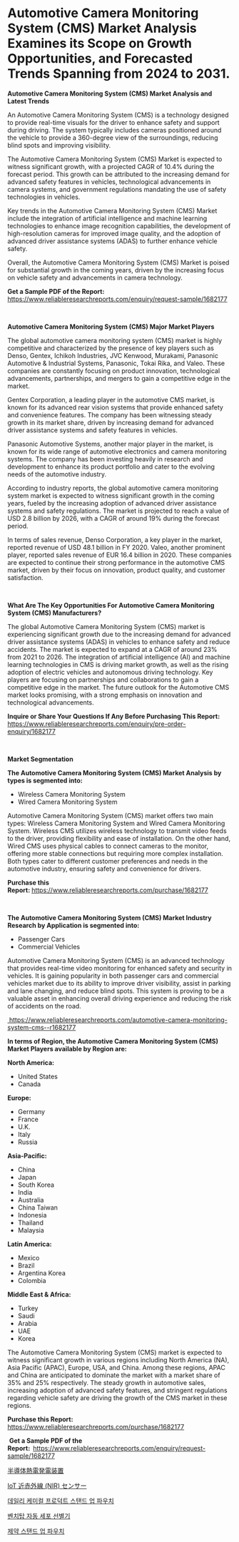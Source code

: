 <p><h1>Automotive Camera Monitoring System (CMS) Market Analysis Examines its Scope on Growth Opportunities, and Forecasted Trends Spanning from 2024 to 2031.</h1></p><p><strong>Automotive Camera Monitoring System (CMS) Market Analysis and Latest Trends</strong></p>
<p><p>An Automotive Camera Monitoring System (CMS) is a technology designed to provide real-time visuals for the driver to enhance safety and support during driving. The system typically includes cameras positioned around the vehicle to provide a 360-degree view of the surroundings, reducing blind spots and improving visibility.</p><p>The Automotive Camera Monitoring System (CMS) Market is expected to witness significant growth, with a projected CAGR of 10.4% during the forecast period. This growth can be attributed to the increasing demand for advanced safety features in vehicles, technological advancements in camera systems, and government regulations mandating the use of safety technologies in vehicles.</p><p>Key trends in the Automotive Camera Monitoring System (CMS) Market include the integration of artificial intelligence and machine learning technologies to enhance image recognition capabilities, the development of high-resolution cameras for improved image quality, and the adoption of advanced driver assistance systems (ADAS) to further enhance vehicle safety.</p><p>Overall, the Automotive Camera Monitoring System (CMS) Market is poised for substantial growth in the coming years, driven by the increasing focus on vehicle safety and advancements in camera technology.</p></p>
<p><strong>Get a Sample PDF of the Report:&nbsp;</strong> <a href="https://www.reliableresearchreports.com/enquiry/request-sample/1682177">https://www.reliableresearchreports.com/enquiry/request-sample/1682177</a></p>
<p>&nbsp;</p>
<p><strong>Automotive Camera Monitoring System (CMS) Major Market Players</strong></p>
<p><p>The global automotive camera monitoring system (CMS) market is highly competitive and characterized by the presence of key players such as Denso, Gentex, Ichikoh Industries, JVC Kenwood, Murakami, Panasonic Automotive & Industrial Systems, Panasonic, Tokai Rika, and Valeo. These companies are constantly focusing on product innovation, technological advancements, partnerships, and mergers to gain a competitive edge in the market.</p><p>Gentex Corporation, a leading player in the automotive CMS market, is known for its advanced rear vision systems that provide enhanced safety and convenience features. The company has been witnessing steady growth in its market share, driven by increasing demand for advanced driver assistance systems and safety features in vehicles.</p><p>Panasonic Automotive Systems, another major player in the market, is known for its wide range of automotive electronics and camera monitoring systems. The company has been investing heavily in research and development to enhance its product portfolio and cater to the evolving needs of the automotive industry.</p><p>According to industry reports, the global automotive camera monitoring system market is expected to witness significant growth in the coming years, fueled by the increasing adoption of advanced driver assistance systems and safety regulations. The market is projected to reach a value of USD 2.8 billion by 2026, with a CAGR of around 19% during the forecast period.</p><p>In terms of sales revenue, Denso Corporation, a key player in the market, reported revenue of USD 48.1 billion in FY 2020. Valeo, another prominent player, reported sales revenue of EUR 16.4 billion in 2020. These companies are expected to continue their strong performance in the automotive CMS market, driven by their focus on innovation, product quality, and customer satisfaction.</p></p>
<p>&nbsp;</p>
<p><strong>What Are The Key Opportunities For Automotive Camera Monitoring System (CMS) Manufacturers?</strong></p>
<p><p>The global Automotive Camera Monitoring System (CMS) market is experiencing significant growth due to the increasing demand for advanced driver assistance systems (ADAS) in vehicles to enhance safety and reduce accidents. The market is expected to expand at a CAGR of around 23% from 2021 to 2026. The integration of artificial intelligence (AI) and machine learning technologies in CMS is driving market growth, as well as the rising adoption of electric vehicles and autonomous driving technology. Key players are focusing on partnerships and collaborations to gain a competitive edge in the market. The future outlook for the Automotive CMS market looks promising, with a strong emphasis on innovation and technological advancements.</p></p>
<p><strong>Inquire or Share Your Questions If Any Before Purchasing This Report:</strong> <a href="https://www.reliableresearchreports.com/enquiry/pre-order-enquiry/1682177">https://www.reliableresearchreports.com/enquiry/pre-order-enquiry/1682177</a></p>
<p>&nbsp;</p>
<p><strong>Market Segmentation</strong></p>
<p><strong>The Automotive Camera Monitoring System (CMS) Market Analysis by types is segmented into:</strong></p>
<p><ul><li>Wireless Camera Monitoring System</li><li>Wired Camera Monitoring System</li></ul></p>
<p><p>Automotive Camera Monitoring System (CMS) market offers two main types: Wireless Camera Monitoring System and Wired Camera Monitoring System. Wireless CMS utilizes wireless technology to transmit video feeds to the driver, providing flexibility and ease of installation. On the other hand, Wired CMS uses physical cables to connect cameras to the monitor, offering more stable connections but requiring more complex installation. Both types cater to different customer preferences and needs in the automotive industry, ensuring safety and convenience for drivers.</p></p>
<p><strong>Purchase this Report:&nbsp;</strong><a href="https://www.reliableresearchreports.com/purchase/1682177">https://www.reliableresearchreports.com/purchase/1682177</a></p>
<p>&nbsp;</p>
<p><strong>The Automotive Camera Monitoring System (CMS) Market Industry Research by Application is segmented into:</strong></p>
<p><ul><li>Passenger Cars</li><li>Commercial Vehicles</li></ul></p>
<p><p>Automotive Camera Monitoring System (CMS) is an advanced technology that provides real-time video monitoring for enhanced safety and security in vehicles. It is gaining popularity in both passenger cars and commercial vehicles market due to its ability to improve driver visibility, assist in parking and lane changing, and reduce blind spots. This system is proving to be a valuable asset in enhancing overall driving experience and reducing the risk of accidents on the road.</p></p>
<p><a href="https://www.reliableresearchreports.com/automotive-camera-monitoring-system-cms--r1682177">&nbsp;https://www.reliableresearchreports.com/automotive-camera-monitoring-system-cms--r1682177</a></p>
<p><strong>In terms of Region, the Automotive Camera Monitoring System (CMS) Market Players available by Region are:</strong></p>
<p>
    <p> <strong> North America: </strong>
        <ul>
            <li>United States</li>
            <li>Canada</li>
        </ul>
        </p> 
    <p> <strong> Europe: </strong>
        <ul>
            <li>Germany</li>
            <li>France</li>
            <li>U.K.</li>
            <li>Italy</li>
            <li>Russia</li>
        </ul>
        </p> 
    <p> <strong> Asia-Pacific: </strong>
        <ul>
            <li>China</li>
            <li>Japan</li>
            <li>South Korea</li>
            <li>India</li>
            <li>Australia</li>
            <li>China Taiwan</li>
            <li>Indonesia</li>
            <li>Thailand</li>
            <li>Malaysia</li>
        </ul>
        </p> 
    <p> <strong> Latin America: </strong>
        <ul>
            <li>Mexico</li>
            <li>Brazil</li>
            <li>Argentina Korea</li>
            <li>Colombia</li>
        </ul>
        </p> 
    <p> <strong> Middle East & Africa: </strong>
        <ul>
            <li>Turkey</li>
            <li>Saudi</li>
            <li>Arabia</li>
            <li>UAE</li>
            <li>Korea</li>
        </ul>
    </p>
    </p>
<p><p>The Automotive Camera Monitoring System (CMS) market is expected to witness significant growth in various regions including North America (NA), Asia Pacific (APAC), Europe, USA, and China. Among these regions, APAC and China are anticipated to dominate the market with a market share of 35% and 25% respectively. The steady growth in automotive sales, increasing adoption of advanced safety features, and stringent regulations regarding vehicle safety are driving the growth of the CMS market in these regions.</p></p>
<p><strong>Purchase this Report: </strong><a href="https://www.reliableresearchreports.com/purchase/1682177">https://www.reliableresearchreports.com/purchase/1682177</a></p>
<p>&nbsp;<strong>Get a Sample PDF of the Report:&nbsp;&nbsp;</strong><a href="https://www.reliableresearchreports.com/enquiry/request-sample/1682177">https://www.reliableresearchreports.com/enquiry/request-sample/1682177</a></p>
<p><strong></strong></p>
<p><p><a href="https://medium.com/@queenlitle19361/%E6%AC%A1%E4%B8%96%E4%BB%A3%E3%81%AE%E7%86%B1%E9%9B%BB%E7%99%BA%E9%9B%BB%E3%83%87%E3%83%90%E3%82%A4%E3%82%B9%E5%B8%82%E5%A0%B4-%E3%82%BF%E3%82%A4%E3%83%97-%E3%82%A2%E3%83%97%E3%83%AA%E3%82%B1%E3%83%BC%E3%82%B7%E3%83%A7%E3%83%B3-%E5%9C%B0%E7%90%86%E3%81%AB%E3%82%88%E3%82%8B%E5%8C%85%E6%8B%AC%E7%9A%84%E3%81%AA%E8%A9%95%E4%BE%A1-0a12423d8470">半導体熱電発電装置</a></p><p><a href="https://medium.com/@kelscdowell78456/2024%E5%B9%B4%E3%81%8B%E3%82%892031%E5%B9%B4%E3%81%BE%E3%81%A7%E3%81%AE%E6%9C%9F%E9%96%93%E3%81%AB%E4%BA%88%E6%B8%AC%E3%81%95%E3%82%8C%E3%82%8Biot%E8%BF%91%E8%B5%A4%E5%A4%96%E7%B7%9A-nir-%E3%82%BB%E3%83%B3%E3%82%B5%E3%83%BC%E3%81%AE%E5%B8%82%E5%A0%B4%E5%8B%95%E5%90%91%E3%81%A8%E5%B8%82%E5%A0%B4%E5%88%86%E6%9E%90-9d7d4ea9b80f">IoT 近赤外線 (NIR) センサー</a></p><p><a href="https://github.com/asratman/Market-Research-Report-List-1/blob/main/412852092248.md">데일리 케미컬 프로덕트 스탠드 업 파우치</a></p><p><a href="https://medium.com/@heatherelasquez5675/%EB%B2%A4%EC%B9%98%ED%83%91-%EC%9E%90%EB%8F%99%ED%99%94-%EC%84%B8%ED%8F%AC-%EB%B6%84%EB%A5%98%EA%B8%B0-%EC%8B%9C%EC%9E%A5-%EC%8B%9C%EC%9E%A5-%EC%A0%90%EC%9C%A0%EC%9C%A8-%EC%8B%9C%EC%9E%A5-%EB%8F%99%ED%96%A5-%EB%B0%8F-%EB%AF%B8%EB%9E%98-%EC%84%B1%EC%9E%A5-%ED%83%90%EC%83%89-0d8b0c17b148">벤치탑 자동 세포 선별기</a></p><p><a href="https://github.com/Wesleyeilly8796202/Market-Research-Report-List-1/blob/main/823485092247.md">제약 스탠드 업 파우치</a></p></p>